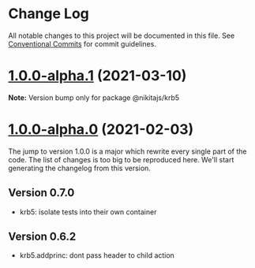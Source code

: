 # Change Log

All notable changes to this project will be documented in this file.
See [Conventional Commits](https://conventionalcommits.org) for commit guidelines.

# [1.0.0-alpha.1](https://github.com/adaltas/node-nikita/compare/@nikitajs/krb5@1.0.0-alpha.0...@nikitajs/krb5@1.0.0-alpha.1) (2021-03-10)

**Note:** Version bump only for package @nikitajs/krb5





# [1.0.0-alpha.0](https://github.com/adaltas/node-nikita/compare/@nikitajs/krb5@0.9.7...@nikitajs/krb5@1.0.0-alpha.0) (2021-02-03)

The jump to version 1.0.0 is a major which rewrite every single part of the code. The list of changes is too big to be reproduced here. We'll start generating the changelog from this version.

## Version 0.7.0

* krb5: isolate tests into their own container

## Version 0.6.2

* krb5.addprinc: dont pass header to child action
